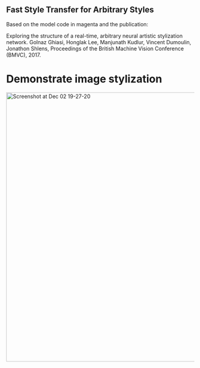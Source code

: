 ## Fast Style Transfer for Arbitrary Styles
Based on the model code in magenta and the publication:

Exploring the structure of a real-time, arbitrary neural artistic stylization network. Golnaz Ghiasi, Honglak Lee, Manjunath Kudlur, Vincent Dumoulin, Jonathon Shlens, Proceedings of the British Machine Vision Conference (BMVC), 2017.

# Demonstrate image stylization
<img width="721" alt="Screenshot at Dec 02 19-27-20" src="https://user-images.githubusercontent.com/94981693/144456832-5b5cc638-ef42-49a8-acfa-ec682411bbcb.png">
